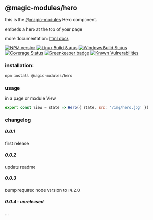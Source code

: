 ## @magic-modules/hero
this is the [@magic-modules][magic-module-url]
Hero component.

embeds a hero at the top of your page

more documentation:
[html docs][doc-url]

[![NPM version][npm-image]][npm-url]
[![Linux Build Status][travis-image]][travis-url]
[![Windows Build Status][appveyor-image]][appveyor-url]
[![Coverage Status][coveralls-image]][coveralls-url]
[![Greenkeeper badge][greenkeeper-image]][greenkeeper-url]
[![Known Vulnerabilities][snyk-image]][snyk-url]

### <a name="installation"></a>installation:
```bash
npm install @magic-modules/hero
```

### <a name="usage"></a>usage
in a page or module View
```javascript
export const View = state => Hero({ state, src: '/img/hero.jpg' })
```

### changelog

##### 0.0.1
first release

##### 0.0.2
update readme

##### 0.0.3
bump required node version to 14.2.0

##### 0.0.4 - unreleased
...

[magic-module-url]: https://github.com/magic-modules/
[doc-url]: https://magic-modules.github.io/hero/

[npm-image]: https://img.shields.io/npm/v/@magic-modules/hero.svg
[npm-url]: https://www.npmjs.com/package/@magic-modules/hero
[travis-image]: https://img.shields.io/travis/com/magic-modules/hero/master
[travis-url]: https://travis-ci.com/magic-modules/hero
[appveyor-image]: https://img.shields.io/appveyor/ci/magicmodules/hero/master.svg
[appveyor-url]: https://ci.appveyor.com/project/magicmodules/hero/branch/master
[coveralls-image]: https://coveralls.io/repos/github/magic-modules/hero/badge.svg
[coveralls-url]: https://coveralls.io/github/magic-modules/hero
[greenkeeper-image]: https://badges.greenkeeper.io/magic-modules/hero.svg
[greenkeeper-url]: https://badges.greenkeeper.io/magic-modules/hero.svg
[snyk-image]: https://snyk.io/test/github/magic-modules/hero/badge.svg
[snyk-url]: https://snyk.io/test/github/magic-modules/hero

